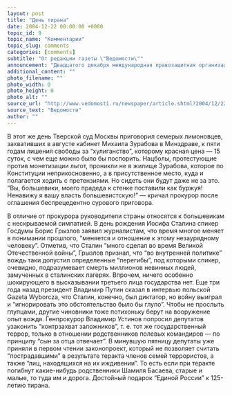 ```yaml
---
layout: post
title: "День тирана"
date: 2004-12-22 00:00:00 +0000
topic_id: 9
topic_name: "Комментарии"
topic_slug: comments
categories: [comments]
subtitle: "От редакции газеты \"Ведомости\""
announcement: "Двадцатого декабря международная правозащитная организация Freedom House понизила рейтинг России с “частично свободной” до “несвободной” страны. Россия оказалась единственным в мире государством, чей рейтинг по итогам 2004 г. был понижен на уровень. Это, естественно, происки Запада."
additional_content: ""
photo_filename: ""
photo_width: 0
photo_height: 0
photo_alt: ""
source_url: "http://www.vedomosti.ru/newspaper/article.shtml?2004/12/22/85049"
source_text: "Ведомости"
author: ""
---
```

В этот же день Тверской суд Москвы приговорил семерых лимоновцев, захвативших в августе кабинет Михаила Зурабова в Минздраве, к пяти годам лишения свободы за “хулиганство”, которому красная цена — 15 суток, с чем еще можно было бы поспорить. Нацболы, протестующие против монетизации льгот, проникли не в жилище Зурабова, которое по Конституции неприкосновенно, а в присутственное место, куда и полагается ходить с претензиями. Но сидеть они будут даже не за это. “Вы, большевики, моего прадеда к стенке поставили как буржуя! Ненавижу я вашу власть большевистскую!” — кричал прокурор после оглашения беспрецедентно сурового приговора.

В отличие от прокурора руководители страны относятся к большевикам с нескрываемой симпатией. В день рождения Иосифа Сталина спикер Госдумы Борис Грызлов заявил журналистам, что время многое меняет в понимании прошлого, “меняется и отношение к этому незаурядному человеку”. Отметив, что Сталин “много сделал во время Великой Отечественной войны”, Грызлов признал, что “во внутренней политике” вождь таки допустил определенные “перегибы”, под которыми спикер, очевидно, подразумевает смерть миллионов невинных людей, замученных в сталинских лагерях. Впрочем, ничего особенно шокирующего в высказывании третьего лица государства нет. Еще три года назад президент Владимир Путин сказал в интервью польской Gazeta Wyborcza, что Сталин, конечно, был диктатор, но войну выиграл и “игнорировать это обстоятельство было бы глупо”. Чтобы не прослыть глупцами, другие чиновники тоже потихоньку берут на вооружение опыт вождя. Генпрокурор Владимир Устинов попросил депутатов узаконить “контрзахват заложников”, т. е. тот же государственный террор, только в отношении родственников полевых командиров — по принципу “сын за отца отвечает”. В минувшую пятницу депутаты уже приняли в первом чтении законопроект, который не позволяет считать “пострадавшими” в результате теракта членов семей террористов, а также “лиц, находящихся на их иждивении”. То есть если при теракте погибнут какие-нибудь родственники Шамиля Басаева, старые и малые, то туда им и дорога. Достойный подарок “Единой России” к 125-летию тирана.
